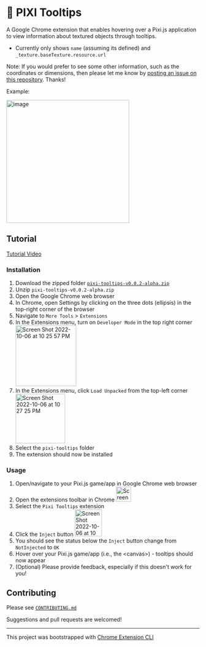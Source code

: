 # 🔎 PIXI Tooltips

A Google Chrome extension that enables hovering over a Pixi.js application to view information about textured objects through tooltips.

- Currently only shows `name` (assuming its defined) and `_texture.baseTexture.resource.url`

Note: If you would prefer to see some other information, such as the coordinates or dimensions, then please let me know by [posting an issue on this repository](https://github.com/finlaymacklon/pixi-tooltips/issues/new). Thanks!

Example:

<img width="320" alt="image" src="https://user-images.githubusercontent.com/49216954/194617814-1e43de41-a193-4c6e-8254-803ee3f83c11.png">


## Tutorial

[Tutorial Video](https://github.com/finlaymacklon/pixi-tooltips/assets/49216954/d4b544cd-218f-4ac5-ac2d-158fbd70fe97 "Tutorial Video")

### Installation
1) Download the zipped folder [`pixi-tooltips-v0.0.2-alpha.zip`](https://github.com/finlaymacklon/pixi-tooltips/releases/tag/pixi-tooltips-v0.0.2-alpha)
2) Unzip `pixi-tooltips-v0.0.2-alpha.zip`
3) Open the Google Chrome web browser
4) In Chrome, open Settings by clicking on the three dots (ellipsis) in the top-right corner of the browser
5) Navigate to `More Tools` > `Extensions`
6) In the Extensions menu, turn on `Developer Mode` in the top right corner <img width="158" alt="Screen Shot 2022-10-06 at 10 25 57 PM" src="https://user-images.githubusercontent.com/49216954/194461562-a4548ae3-ba94-4c05-846c-9a8567b7c0ac.png">
7) In the Extensions menu, click `Load Unpacked` from the top-left corner <img width="129" alt="Screen Shot 2022-10-06 at 10 27 25 PM" src="https://user-images.githubusercontent.com/49216954/194461736-0ad2ef41-44a9-4a15-a752-7fa46a89bd89.png">
8) Select the `pixi-tooltips` folder
9) The extension should now be installed

### Usage
1) Open/navigate to your Pixi.js game/app in Google Chrome web browser
2) Open the extensions toolbar in Chrome <img width="39" alt="Screen Shot 2022-10-06 at 10 28 59 PM" src="https://user-images.githubusercontent.com/49216954/194461889-1eca28e0-93fe-426f-bed1-a770a0d0cad7.png">
3) Select the `Pixi Tooltips` extension
4) Click the `Inject` button <img width="70" alt="Screen Shot 2022-10-06 at 10 30 45 PM" src="https://user-images.githubusercontent.com/49216954/194462083-eb0f1fc1-c12a-4f01-b1fe-0d6b05bd3350.png">
5) You should see the status below the `Inject` button change from `NotInjected` to `OK`
6) Hover over your Pixi.js game/app (i.e., the \<canvas\>) - tooltips should now appear
7) (Optional) Please provide feedback, especially if this doesn't work for you!

## Contributing

Please see [`CONTRIBUTING.md`](CONTRIBUTING.md)

Suggestions and pull requests are welcomed!

---

This project was bootstrapped with [Chrome Extension CLI](https://github.com/dutiyesh/chrome-extension-cli)
